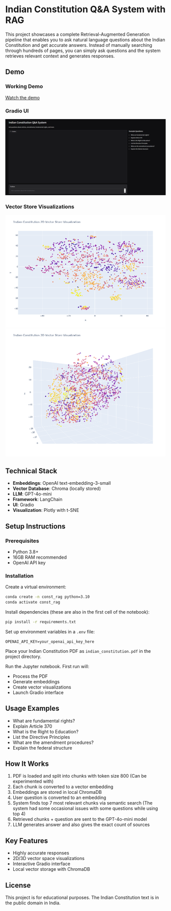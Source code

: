 # Indian Constitution Q&A System with RAG

This project showcases a complete Retrieval-Augmented Generation pipeline that enables you to ask natural language questions about the Indian Constitution and get accurate answers. Instead of manually searching through hundreds of pages, you can simply ask questions and the system retrieves relevant context and generates responses.

## Demo

### Working Demo
[Watch the demo](demo.gif)

### Gradio UI
![Gradio Interface](images/Gradio_UI.png)

### Vector Store Visualizations
![2D Visualization](images/2D_Visualization.png)
![3D Visualization](images/3D_Visualization.png)

## Technical Stack

- **Embeddings**: OpenAI text-embedding-3-small
- **Vector Database**: Chroma (locally stored)
- **LLM**: GPT-4o-mini
- **Framework**: LangChain
- **UI**: Gradio
- **Visualization**: Plotly with t-SNE

## Setup Instructions

### Prerequisites

- Python 3.8+
- 16GB RAM recommended
- OpenAI API key

### Installation

Create a virtual environment:

```bash
conda create -n const_rag python=3.10
conda activate const_rag
```

Install dependencies (these are also in the first cell of the notebook):

```bash
pip install -r requirements.txt
```

Set up environment variables in a `.env` file:

```
OPENAI_API_KEY=your_openai_api_key_here
```

Place your Indian Constitution PDF as `indian_constitution.pdf` in the project directory.

Run the Jupyter notebook. First run will:
- Process the PDF
- Generate embeddings
- Create vector visualizations
- Launch Gradio interface

## Usage Examples

- What are fundamental rights?
- Explain Article 370
- What is the Right to Education?
- List the Directive Principles
- What are the amendment procedures?
- Explain the federal structure

## How It Works

1. PDF is loaded and split into chunks with token size 800 (Can be experimented with)
2. Each chunk is converted to a vector embedding
3. Embeddings are stored in local ChromaDB
4. User question is converted to an embedding
5. System finds top 7 most relevant chunks via semantic search (The system had some occasional issues with some questions while using top 4)
6. Retrieved chunks + question are sent to the GPT-4o-mini model
7. LLM generates answer and also gives the exact count of sources


## Key Features

- Highly accurate responses
- 2D/3D vector space visualizations
- Interactive Gradio interface
- Local vector storage with ChromaDB

## License

This project is for educational purposes. The Indian Constitution text is in the public domain in India.
